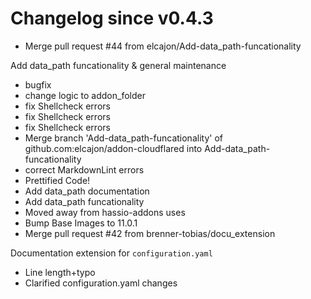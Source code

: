 # Changelog since v0.4.3
- Merge pull request #44 from elcajon/Add-data_path-funcationality

Add data_path funcationality & general maintenance 
- bugfix 
- change logic to addon_folder 
- fix Shellcheck errors 
- fix Shellcheck errors 
- fix Shellcheck errors 
- Merge branch 'Add-data_path-funcationality' of github.com:elcajon/addon-cloudflared into Add-data_path-funcationality 
- correct MarkdownLint errors 
- Prettified Code! 
- Add data_path documentation 
- Add data_path funcationality 
- Moved away from hassio-addons uses 
- Bump Base Images to 11.0.1 
- Merge pull request #42 from brenner-tobias/docu_extension

Documentation extension for `configuration.yaml` 
- Line length+typo 
- Clarified configuration.yaml changes 
